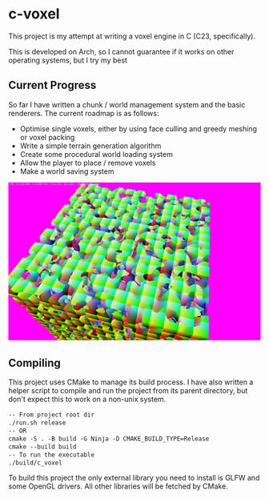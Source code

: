 # c-voxel
This project is my attempt at writing a voxel engine in C (C23, specifically).

This is developed on Arch, so I cannot guarantee if it works on other operating systems, but I try my best

## Current Progress
So far I have written a chunk / world management system and the basic renderers. The current roadmap is as follows:
- Optimise single voxels, either by using face culling and greedy meshing or voxel packing
- Write a simple terrain generation algorithm
- Create some procedural world loading system
- Allow the player to place / remove voxels
- Make a world saving system

![Perlin noise demo](images/perlin_noise.png)

## Compiling
This project uses CMake to manage its build process. I have also written a helper script to compile and run the project from its parent directory, but don't expect this to work on a non-unix system.
```
-- From project root dir
./run.sh release
-- OR
cmake -S . -B build -G Ninja -D CMAKE_BUILD_TYPE=Release
cmake --build build
-- To run the executable
./build/c_voxel
```

To build this project the only external library you need to install is GLFW and some OpenGL drivers. All other libraries will be fetched by CMake.
